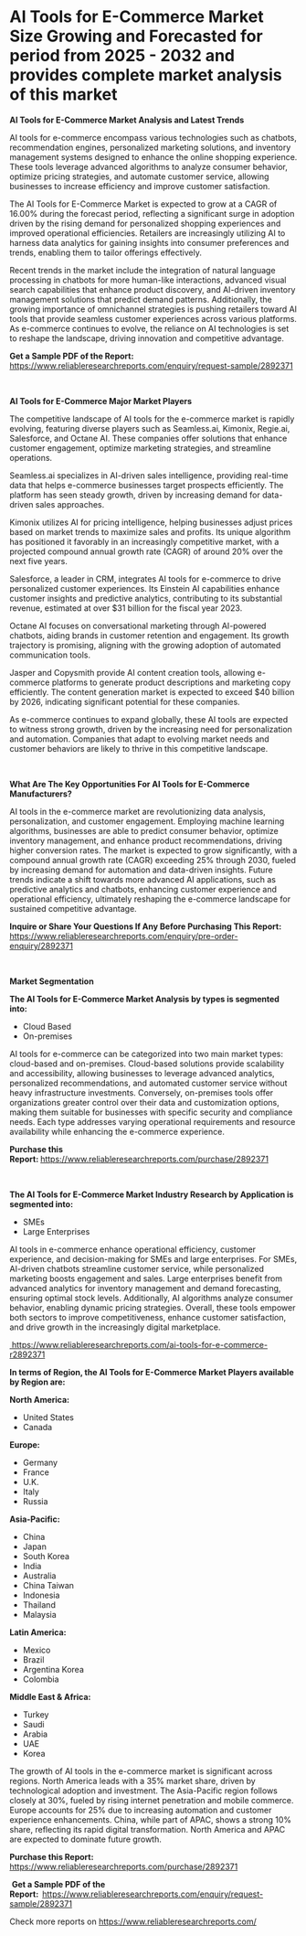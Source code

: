<p><h1>AI Tools for E-Commerce Market Size Growing and Forecasted for period from 2025 - 2032 and provides complete market analysis of this market</h1></p><p><strong>AI Tools for E-Commerce Market Analysis and Latest Trends</strong></p>
<p><p>AI tools for e-commerce encompass various technologies such as chatbots, recommendation engines, personalized marketing solutions, and inventory management systems designed to enhance the online shopping experience. These tools leverage advanced algorithms to analyze consumer behavior, optimize pricing strategies, and automate customer service, allowing businesses to increase efficiency and improve customer satisfaction.</p><p>The AI Tools for E-Commerce Market is expected to grow at a CAGR of 16.00% during the forecast period, reflecting a significant surge in adoption driven by the rising demand for personalized shopping experiences and improved operational efficiencies. Retailers are increasingly utilizing AI to harness data analytics for gaining insights into consumer preferences and trends, enabling them to tailor offerings effectively.</p><p>Recent trends in the market include the integration of natural language processing in chatbots for more human-like interactions, advanced visual search capabilities that enhance product discovery, and AI-driven inventory management solutions that predict demand patterns. Additionally, the growing importance of omnichannel strategies is pushing retailers toward AI tools that provide seamless customer experiences across various platforms. As e-commerce continues to evolve, the reliance on AI technologies is set to reshape the landscape, driving innovation and competitive advantage.</p></p>
<p><strong>Get a Sample PDF of the Report:&nbsp;</strong> <a href="https://www.reliableresearchreports.com/enquiry/request-sample/2892371?utm_campaign=2232&utm_medium=2&utm_source=Github&utm_content=ia&utm_term=15032025&utm_id=ai-tools-for-e-commerce">https://www.reliableresearchreports.com/enquiry/request-sample/2892371</a></p>
<p>&nbsp;</p>
<p><strong>AI Tools for E-Commerce Major Market Players</strong></p>
<p><p>The competitive landscape of AI tools for the e-commerce market is rapidly evolving, featuring diverse players such as Seamless.ai, Kimonix, Regie.ai, Salesforce, and Octane AI. These companies offer solutions that enhance customer engagement, optimize marketing strategies, and streamline operations.</p><p>Seamless.ai specializes in AI-driven sales intelligence, providing real-time data that helps e-commerce businesses target prospects efficiently. The platform has seen steady growth, driven by increasing demand for data-driven sales approaches.</p><p>Kimonix utilizes AI for pricing intelligence, helping businesses adjust prices based on market trends to maximize sales and profits. Its unique algorithm has positioned it favorably in an increasingly competitive market, with a projected compound annual growth rate (CAGR) of around 20% over the next five years.</p><p>Salesforce, a leader in CRM, integrates AI tools for e-commerce to drive personalized customer experiences. Its Einstein AI capabilities enhance customer insights and predictive analytics, contributing to its substantial revenue, estimated at over $31 billion for the fiscal year 2023.</p><p>Octane AI focuses on conversational marketing through AI-powered chatbots, aiding brands in customer retention and engagement. Its growth trajectory is promising, aligning with the growing adoption of automated communication tools.</p><p>Jasper and Copysmith provide AI content creation tools, allowing e-commerce platforms to generate product descriptions and marketing copy efficiently. The content generation market is expected to exceed $40 billion by 2026, indicating significant potential for these companies.</p><p>As e-commerce continues to expand globally, these AI tools are expected to witness strong growth, driven by the increasing need for personalization and automation. Companies that adapt to evolving market needs and customer behaviors are likely to thrive in this competitive landscape.</p></p>
<p>&nbsp;</p>
<p><strong>What Are The Key Opportunities For AI Tools for E-Commerce Manufacturers?</strong></p>
<p><p>AI tools in the e-commerce market are revolutionizing data analysis, personalization, and customer engagement. Employing machine learning algorithms, businesses are able to predict consumer behavior, optimize inventory management, and enhance product recommendations, driving higher conversion rates. The market is expected to grow significantly, with a compound annual growth rate (CAGR) exceeding 25% through 2030, fueled by increasing demand for automation and data-driven insights. Future trends indicate a shift towards more advanced AI applications, such as predictive analytics and chatbots, enhancing customer experience and operational efficiency, ultimately reshaping the e-commerce landscape for sustained competitive advantage.</p></p>
<p><strong>Inquire or Share Your Questions If Any Before Purchasing This Report:</strong> <a href="https://www.reliableresearchreports.com/enquiry/pre-order-enquiry/2892371?utm_campaign=2232&utm_medium=2&utm_source=Github&utm_content=ia&utm_term=15032025&utm_id=ai-tools-for-e-commerce">https://www.reliableresearchreports.com/enquiry/pre-order-enquiry/2892371</a></p>
<p>&nbsp;</p>
<p><strong>Market Segmentation</strong></p>
<p><strong>The AI Tools for E-Commerce Market Analysis by types is segmented into:</strong></p>
<p><ul><li>Cloud Based</li><li>On-premises</li></ul></p>
<p><p>AI tools for e-commerce can be categorized into two main market types: cloud-based and on-premises. Cloud-based solutions provide scalability and accessibility, allowing businesses to leverage advanced analytics, personalized recommendations, and automated customer service without heavy infrastructure investments. Conversely, on-premises tools offer organizations greater control over their data and customization options, making them suitable for businesses with specific security and compliance needs. Each type addresses varying operational requirements and resource availability while enhancing the e-commerce experience.</p></p>
<p><strong>Purchase this Report:&nbsp;</strong><a href="https://www.reliableresearchreports.com/purchase/2892371?utm_campaign=2232&utm_medium=2&utm_source=Github&utm_content=ia&utm_term=15032025&utm_id=ai-tools-for-e-commerce">https://www.reliableresearchreports.com/purchase/2892371</a></p>
<p>&nbsp;</p>
<p><strong>The AI Tools for E-Commerce Market Industry Research by Application is segmented into:</strong></p>
<p><ul><li>SMEs</li><li>Large Enterprises</li></ul></p>
<p><p>AI tools in e-commerce enhance operational efficiency, customer experience, and decision-making for SMEs and large enterprises. For SMEs, AI-driven chatbots streamline customer service, while personalized marketing boosts engagement and sales. Large enterprises benefit from advanced analytics for inventory management and demand forecasting, ensuring optimal stock levels. Additionally, AI algorithms analyze consumer behavior, enabling dynamic pricing strategies. Overall, these tools empower both sectors to improve competitiveness, enhance customer satisfaction, and drive growth in the increasingly digital marketplace.</p></p>
<p><a href="https://www.reliableresearchreports.com/ai-tools-for-e-commerce-r2892371?utm_campaign=2232&utm_medium=2&utm_source=Github&utm_content=ia&utm_term=15032025&utm_id=ai-tools-for-e-commerce">&nbsp;https://www.reliableresearchreports.com/ai-tools-for-e-commerce-r2892371</a></p>
<p><strong>In terms of Region, the AI Tools for E-Commerce Market Players available by Region are:</strong></p>
<p>
    <p> <strong> North America: </strong>
        <ul>
            <li>United States</li>
            <li>Canada</li>
        </ul>
        </p> 
    <p> <strong> Europe: </strong>
        <ul>
            <li>Germany</li>
            <li>France</li>
            <li>U.K.</li>
            <li>Italy</li>
            <li>Russia</li>
        </ul>
        </p> 
    <p> <strong> Asia-Pacific: </strong>
        <ul>
            <li>China</li>
            <li>Japan</li>
            <li>South Korea</li>
            <li>India</li>
            <li>Australia</li>
            <li>China Taiwan</li>
            <li>Indonesia</li>
            <li>Thailand</li>
            <li>Malaysia</li>
        </ul>
        </p> 
    <p> <strong> Latin America: </strong>
        <ul>
            <li>Mexico</li>
            <li>Brazil</li>
            <li>Argentina Korea</li>
            <li>Colombia</li>
        </ul>
        </p> 
    <p> <strong> Middle East & Africa: </strong>
        <ul>
            <li>Turkey</li>
            <li>Saudi</li>
            <li>Arabia</li>
            <li>UAE</li>
            <li>Korea</li>
        </ul>
    </p>
    </p>
<p><p>The growth of AI tools in the e-commerce market is significant across regions. North America leads with a 35% market share, driven by technological adoption and investment. The Asia-Pacific region follows closely at 30%, fueled by rising internet penetration and mobile commerce. Europe accounts for 25% due to increasing automation and customer experience enhancements. China, while part of APAC, shows a strong 10% share, reflecting its rapid digital transformation. North America and APAC are expected to dominate future growth.</p></p>
<p><strong>Purchase this Report: </strong><a href="https://www.reliableresearchreports.com/purchase/2892371?utm_campaign=2232&utm_medium=2&utm_source=Github&utm_content=ia&utm_term=15032025&utm_id=ai-tools-for-e-commerce">https://www.reliableresearchreports.com/purchase/2892371</a></p>
<p>&nbsp;<strong>Get a Sample PDF of the Report:&nbsp;&nbsp;</strong><a href="https://www.reliableresearchreports.com/enquiry/request-sample/2892371?utm_campaign=2232&utm_medium=2&utm_source=Github&utm_content=ia&utm_term=15032025&utm_id=ai-tools-for-e-commerce">https://www.reliableresearchreports.com/enquiry/request-sample/2892371</a></p>
<p><strong></strong></p>
<p>Check more reports on <a href="https://www.reliableresearchreports.com/?utm_campaign=2232&utm_medium=2&utm_source=Github&utm_content=ia&utm_term=15032025&utm_id=ai-tools-for-e-commerce">https://www.reliableresearchreports.com/</a></p>